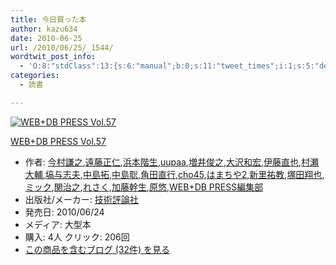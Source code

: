 ```yaml
---
title: 今日買った本
author: kazu634
date: 2010-06-25
url: /2010/06/25/_1544/
wordtwit_post_info:
  - 'O:8:"stdClass":13:{s:6:"manual";b:0;s:11:"tweet_times";i:1;s:5:"delay";i:0;s:7:"enabled";i:1;s:10:"separation";s:2:"60";s:7:"version";s:3:"3.7";s:14:"tweet_template";b:0;s:6:"status";i:2;s:6:"result";a:0:{}s:13:"tweet_counter";i:2;s:13:"tweet_log_ids";a:1:{i:0;i:5295;}s:9:"hash_tags";a:0:{}s:8:"accounts";a:1:{i:0;s:7:"kazu634";}}'
categories:
  - 読書

---
```

<div class="section">
<div class="hatena-asin-detail">
<a href="http://www.amazon.co.jp/dp/4774142727/?tag=hatena_st1-22&ascsubtag=d-7ibv" onclick="__gaTracker('send', 'event', 'outbound-article', 'http://www.amazon.co.jp/dp/4774142727/?tag=hatena_st1-22&ascsubtag=d-7ibv', '');"><img src="https://images-na.ssl-images-amazon.com/images/I/51rPdYEnglL._SL160_.jpg" class="hatena-asin-detail-image" alt="WEB+DB PRESS Vol.57" title="WEB+DB PRESS Vol.57" /></a></p> 
    
<div class="hatena-asin-detail-info">
<p class="hatena-asin-detail-title">
<a href="http://www.amazon.co.jp/dp/4774142727/?tag=hatena_st1-22&ascsubtag=d-7ibv" onclick="__gaTracker('send', 'event', 'outbound-article', 'http://www.amazon.co.jp/dp/4774142727/?tag=hatena_st1-22&ascsubtag=d-7ibv', 'WEB+DB PRESS Vol.57');">WEB+DB PRESS Vol.57</a>
</p>
      
<ul>
<li>
<span class="hatena-asin-detail-label">作者:</span> <a href="http://d.hatena.ne.jp/keyword/%BA%A3%C2%BC%B8%AC%C7%B7" onclick="__gaTracker('send', 'event', 'outbound-article', 'http://d.hatena.ne.jp/keyword/%BA%A3%C2%BC%B8%AC%C7%B7', '今村謙之');" class="keyword">今村謙之</a>,<a href="http://d.hatena.ne.jp/keyword/%B1%F3%C6%A3%C0%B5%BF%CE" onclick="__gaTracker('send', 'event', 'outbound-article', 'http://d.hatena.ne.jp/keyword/%B1%F3%C6%A3%C0%B5%BF%CE', '遠藤正仁');" class="keyword">遠藤正仁</a>,<a href="http://d.hatena.ne.jp/keyword/%C9%CD%CB%DC%B3%AC%C0%B8" onclick="__gaTracker('send', 'event', 'outbound-article', 'http://d.hatena.ne.jp/keyword/%C9%CD%CB%DC%B3%AC%C0%B8', '浜本階生');" class="keyword">浜本階生</a>,<a href="http://d.hatena.ne.jp/keyword/uupaa" onclick="__gaTracker('send', 'event', 'outbound-article', 'http://d.hatena.ne.jp/keyword/uupaa', 'uupaa');" class="keyword">uupaa</a>,<a href="http://d.hatena.ne.jp/keyword/%C1%FD%B0%E6%BD%D3%C7%B7" onclick="__gaTracker('send', 'event', 'outbound-article', 'http://d.hatena.ne.jp/keyword/%C1%FD%B0%E6%BD%D3%C7%B7', '増井俊之');" class="keyword">増井俊之</a>,<a href="http://d.hatena.ne.jp/keyword/%C2%E7%C2%F4%CF%C2%B9%A8" onclick="__gaTracker('send', 'event', 'outbound-article', 'http://d.hatena.ne.jp/keyword/%C2%E7%C2%F4%CF%C2%B9%A8', '大沢和宏');" class="keyword">大沢和宏</a>,<a href="http://d.hatena.ne.jp/keyword/%B0%CB%C6%A3%C4%BE%CC%E9" onclick="__gaTracker('send', 'event', 'outbound-article', 'http://d.hatena.ne.jp/keyword/%B0%CB%C6%A3%C4%BE%CC%E9', '伊藤直也');" class="keyword">伊藤直也</a>,<a href="http://d.hatena.ne.jp/keyword/%C2%BC%C0%A5%C2%E7%CA%E5" onclick="__gaTracker('send', 'event', 'outbound-article', 'http://d.hatena.ne.jp/keyword/%C2%BC%C0%A5%C2%E7%CA%E5', '村瀬大輔');" class="keyword">村瀬大輔</a>,<a href="http://d.hatena.ne.jp/keyword/%C8%B9%CD%BF%BB%D6%C9%D7" onclick="__gaTracker('send', 'event', 'outbound-article', 'http://d.hatena.ne.jp/keyword/%C8%B9%CD%BF%BB%D6%C9%D7', '塙与志夫');" class="keyword">塙与志夫</a>,<a href="http://d.hatena.ne.jp/keyword/%C3%E6%C5%E7%C2%F3" onclick="__gaTracker('send', 'event', 'outbound-article', 'http://d.hatena.ne.jp/keyword/%C3%E6%C5%E7%C2%F3', '中島拓');" class="keyword">中島拓</a>,<a href="http://d.hatena.ne.jp/keyword/%C3%E6%C5%E7%C1%EF" onclick="__gaTracker('send', 'event', 'outbound-article', 'http://d.hatena.ne.jp/keyword/%C3%E6%C5%E7%C1%EF', '中島聡');" class="keyword">中島聡</a>,<a href="http://d.hatena.ne.jp/keyword/%B3%D1%C5%C4%C4%BE%B9%D4" onclick="__gaTracker('send', 'event', 'outbound-article', 'http://d.hatena.ne.jp/keyword/%B3%D1%C5%C4%C4%BE%B9%D4', '角田直行');" class="keyword">角田直行</a>,<a href="http://d.hatena.ne.jp/keyword/cho45" onclick="__gaTracker('send', 'event', 'outbound-article', 'http://d.hatena.ne.jp/keyword/cho45', 'cho45');" class="keyword">cho45</a>,<a href="http://d.hatena.ne.jp/keyword/%A4%CF%A4%DE%A4%C1%A4%E42" onclick="__gaTracker('send', 'event', 'outbound-article', 'http://d.hatena.ne.jp/keyword/%A4%CF%A4%DE%A4%C1%A4%E42', 'はまちや2');" class="keyword">はまちや2</a>,<a href="http://d.hatena.ne.jp/keyword/%BF%B7%CE%A4%CD%B4%B6%B5" onclick="__gaTracker('send', 'event', 'outbound-article', 'http://d.hatena.ne.jp/keyword/%BF%B7%CE%A4%CD%B4%B6%B5', '新里祐教');" class="keyword">新里祐教</a>,<a href="http://d.hatena.ne.jp/keyword/%C4%CD%C5%C4%E6%C6%CC%E9" onclick="__gaTracker('send', 'event', 'outbound-article', 'http://d.hatena.ne.jp/keyword/%C4%CD%C5%C4%E6%C6%CC%E9', '塚田翔也');" class="keyword">塚田翔也</a>,<a href="http://d.hatena.ne.jp/keyword/%A5%DF%A5%C3%A5%AF" onclick="__gaTracker('send', 'event', 'outbound-article', 'http://d.hatena.ne.jp/keyword/%A5%DF%A5%C3%A5%AF', 'ミック');" class="keyword">ミック</a>,<a href="http://d.hatena.ne.jp/keyword/%B4%D8%BC%A3%C7%B7" onclick="__gaTracker('send', 'event', 'outbound-article', 'http://d.hatena.ne.jp/keyword/%B4%D8%BC%A3%C7%B7', '関治之');" class="keyword">関治之</a>,<a href="http://d.hatena.ne.jp/keyword/%A4%EC%A4%B5%A4%AF" onclick="__gaTracker('send', 'event', 'outbound-article', 'http://d.hatena.ne.jp/keyword/%A4%EC%A4%B5%A4%AF', 'れさく');" class="keyword">れさく</a>,<a href="http://d.hatena.ne.jp/keyword/%B2%C3%C6%A3%B4%B4%C0%B8" onclick="__gaTracker('send', 'event', 'outbound-article', 'http://d.hatena.ne.jp/keyword/%B2%C3%C6%A3%B4%B4%C0%B8', '加藤幹生');" class="keyword">加藤幹生</a>,<a href="http://d.hatena.ne.jp/keyword/%B8%B6%CD%AA" onclick="__gaTracker('send', 'event', 'outbound-article', 'http://d.hatena.ne.jp/keyword/%B8%B6%CD%AA', '原悠');" class="keyword">原悠</a>,<a href="http://d.hatena.ne.jp/keyword/WEB%2BDB%20PRESS%CA%D4%BD%B8%C9%F4" onclick="__gaTracker('send', 'event', 'outbound-article', 'http://d.hatena.ne.jp/keyword/WEB%2BDB%20PRESS%CA%D4%BD%B8%C9%F4', 'WEB+DB PRESS編集部');" class="keyword">WEB+DB PRESS編集部</a>
</li>
<li>
<span class="hatena-asin-detail-label">出版社/メーカー:</span> <a href="http://d.hatena.ne.jp/keyword/%B5%BB%BD%D1%C9%BE%CF%C0%BC%D2" onclick="__gaTracker('send', 'event', 'outbound-article', 'http://d.hatena.ne.jp/keyword/%B5%BB%BD%D1%C9%BE%CF%C0%BC%D2', '技術評論社');" class="keyword">技術評論社</a>
</li>
<li>
<span class="hatena-asin-detail-label">発売日:</span> 2010/06/24
</li>
<li>
<span class="hatena-asin-detail-label">メディア:</span> 大型本
</li>
<li>
<span class="hatena-asin-detail-label">購入</span>: 4人 <span class="hatena-asin-detail-label">クリック</span>: 206回
</li>
<li>
<a href="http://d.hatena.ne.jp/asin/4774142727" onclick="__gaTracker('send', 'event', 'outbound-article', 'http://d.hatena.ne.jp/asin/4774142727', 'この商品を含むブログ (32件) を見る');" target="_blank">この商品を含むブログ (32件) を見る</a>
</li>
</ul>
</div>
    
<div class="hatena-asin-detail-foot">
</div>
</div>
</div>
